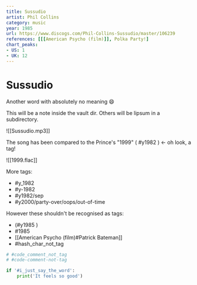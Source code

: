 ```yaml
---
title: Sussudio
artist: Phil Collins
category: music
year: 1985
url: https://www.discogs.com/Phil-Collins-Sussudio/master/106239
references: [[[American Psycho (film)]], Polka Party!]
chart_peaks:
- US: 1
- UK: 12
---
```

# Sussudio

Another word with absolutely no meaning 😄

This will be a note inside the vault dir.  Others will be lipsum in a subdirectory.

![[Sussudio.mp3]]

The song has been compared to the Prince's "1999" ( #y1982 ) <- oh look, a tag!

![[1999.flac]]

More tags:
- #y_1982
- #y-1982
- #y1982/sep
- #y2000/party-over/oops/out-of-time

However these shouldn't be recognised as tags:
- (#y1985 )
- #1985
- [[American Psycho (film)#Patrick Bateman]]
- \#hash_char_not_tag

```python
# #code_comment_not_tag
# #code-comment-not-tag

if '#i_just_say_the_word':
    print('It feels so good')
```
